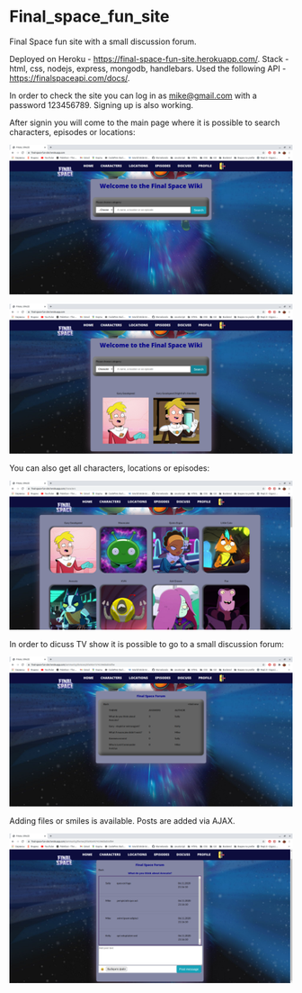 # Final_space_fun_site

Final Space fun site with a small discussion forum.

Deployed on Heroku - https://final-space-fun-site.herokuapp.com/.
Stack - html, css, nodejs, express, mongodb, handlebars.
Used the following API - https://finalspaceapi.com/docs/.

In order to check the site you can log in as mike@gmail.com with a password 123456789.
Signing up is also working.

After signin you will come to the main page where it is possible to search characters, episodes or locations:

![alt text](public/screenshots/search.png)


![alt text](public/screenshots/search_2.png)

You can also get all characters, locations or episodes:

![alt text](public/screenshots/characters.png)

In order to dicuss TV show it is possible to go to a small discussion forum:

![alt text](public/screenshots/discussion_forum_themes.png 'Discussion themes')

Adding files or smiles is available. Posts are added via AJAX. 

![alt text](public/screenshots/posts.png)
